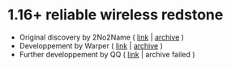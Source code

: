 # 1.16+ reliable wireless redstone

- Original discovery by 2No2Name ( [link](https://www.youtube.com/watch?v=hr-twzxs6FM) \| [archive](https://web.archive.org/web/20211124005415/https://www.youtube.com/watch?v=hr-twzxs6FM) )
- Developpement by Warper ( [link](https://youtu.be/SgEV_lEVCTg) \| [archive](https://web.archive.org/web/20210504025149/https://www.youtube.com/watch?v=SgEV_lEVCTg&feature=youtu.be) )
- Further developpement by QQ ( [link](https://www.youtube.com/watch?v=U2HT3L6nkJA) \| archive failed )
